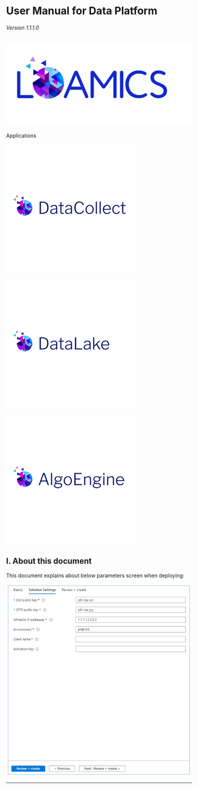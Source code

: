 # User Manual for Data Platform

###### Version 1.1.1.0

![main_screen](user_manual/imgs/offers_logo.png "")

Applications

![pda_offer_logo](user_manual/imgs/datalogo_350x350_Datacollect.png)

![dtl_offer_logo](user_manual/imgs/datalogo_350x350_Datalake.png)

![algo_offer_logo](user_manual/imgs/datalogo_350x350_AlgoEngine.png)

## I. About this document

This document explains about below parameters screen when deploying:

![main_screen](user_manual/imgs/main_screen.png "")

---
